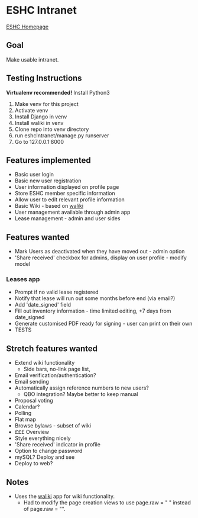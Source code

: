 # ESHC Intranet
[ESHC Homepage](http://edinburghcoop.wordpress.com/)

## Goal
Make usable intranet.

## Testing Instructions
**Virtualenv recommended!**
Install Python3
1. Make venv for this project
2. Activate venv
3. Install Django in venv
4. Install waliki in venv
5. Clone repo into venv directory
6. run eshcIntranet/manage.py runserver
7. Go to 127.0.0.1:8000

## Features implemented
* Basic user login
* Basic new user registration
* User information displayed on profile page
* Store ESHC member specific information
* Allow user to edit relevant profile information
* Basic Wiki - based on [waliki](https://github.com/mgaitan/waliki)
* User management available through admin app
* Lease management - admin and user sides

## Features wanted
* Mark Users as deactivated when they have moved out - admin option
* 'Share received' checkbox for admins, display on user profile - modify model

### Leases app
* Prompt if no valid lease registered
* Notify that lease will run out some months before end (via email?)
* Add 'date_signed' field
* Fill out inventory information - time limited editing, +7 days from date_signed
* Generate customised PDF ready for signing - user can print on their own
* TESTS

## Stretch features wanted
* Extend wiki functionality
  * Side bars, no-link page list,
* Email verification/authentication?
* Email sending
* Automatically assign reference numbers to new users?
  * QBO integration? Maybe better to keep manual
* Proposal voting
* Calendar?
* Polling
* Flat map
* Browse bylaws - subset of wiki
* £££ Overview
* Style everything nicely
* 'Share received' indicator in profile
* Option to change password
* mySQL? Deploy and see
* Deploy to web?

## Notes
* Uses the [waliki](https://github.com/mgaitan/waliki) app for wiki functionality. 
  * Had to modify the page creation views to use page.raw = " " instead of page.raw = "".
